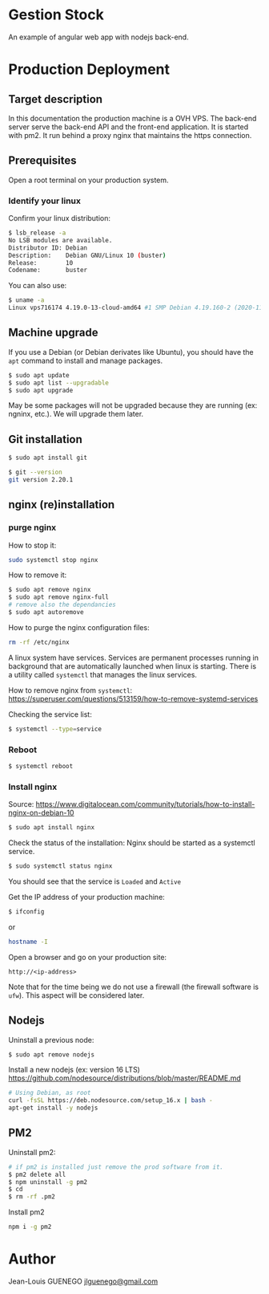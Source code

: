 # Gestion Stock

An example of angular web app with nodejs back-end.

# Production Deployment

## Target description

In this documentation the production machine is a OVH VPS.
The back-end server serve the back-end API and the front-end application.
It is started with pm2.
It run behind a proxy nginx that maintains the https connection.

## Prerequisites

Open a root terminal on your production system.

### Identify your linux

Confirm your linux distribution:

```sh
$ lsb_release -a
No LSB modules are available.
Distributor ID: Debian
Description:    Debian GNU/Linux 10 (buster)
Release:        10
Codename:       buster
```

You can also use:

```sh
$ uname -a
Linux vps716174 4.19.0-13-cloud-amd64 #1 SMP Debian 4.19.160-2 (2020-11-28) x86_64 GNU/Linux
```

## Machine upgrade

If you use a Debian (or Debian derivates like Ubuntu), you should have the `apt` command to install and manage packages.

```sh
$ sudo apt update
$ sudo apt list --upgradable
$ sudo apt upgrade
```

May be some packages will not be upgraded because they are running (ex: ngninx, etc.). We will upgrade them later.

## Git installation

```sh
$ sudo apt install git
```

```sh
$ git --version
git version 2.20.1
```

## nginx (re)installation

### purge nginx

How to stop it:

```sh
sudo systemctl stop nginx
```

How to remove it:

```sh
$ sudo apt remove nginx
$ sudo apt remove nginx-full
# remove also the dependancies
$ sudo apt autoremove
```

How to purge the nginx configuration files:

```sh
rm -rf /etc/nginx
```

A linux system have services. Services are permanent processes running in background that are automatically launched when linux is starting. There is a utility called `systemctl` that manages the linux services.

How to remove nginx from `systemctl`:
https://superuser.com/questions/513159/how-to-remove-systemd-services

Checking the service list:

```sh
$ systemctl --type=service
```

### Reboot

```sh
$ systemctl reboot
```

### Install nginx

Source: https://www.digitalocean.com/community/tutorials/how-to-install-nginx-on-debian-10

```sh
$ sudo apt install nginx
```

Check the status of the installation: Nginx should be started as a systemctl service.

```sh
$ sudo systemctl status nginx
```

You should see that the service is `Loaded` and `Active`

Get the IP address of your production machine:

```sh
$ ifconfig
```

or

```sh
hostname -I
```

Open a browser and go on your production site:

```
http://<ip-address>
```

Note that for the time being we do not use a firewall (the firewall software is `ufw`). This aspect will be considered later.

## Nodejs

Uninstall a previous node:

```sh
$ sudo apt remove nodejs
```

Install a new nodejs (ex: version 16 LTS)
https://github.com/nodesource/distributions/blob/master/README.md

```sh
# Using Debian, as root
curl -fsSL https://deb.nodesource.com/setup_16.x | bash -
apt-get install -y nodejs
```

## PM2

Uninstall pm2:

```sh
# if pm2 is installed just remove the prod software from it.
$ pm2 delete all
$ npm uninstall -g pm2
$ cd
$ rm -rf .pm2
```

Install pm2

```sh
npm i -g pm2
```

# Author

Jean-Louis GUENEGO <jlguenego@gmail.com>

